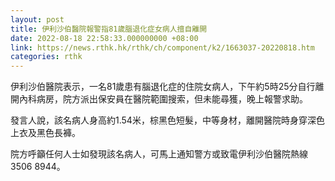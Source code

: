 ```yaml
---
layout: post
title: 伊利沙伯醫院報警指81歲腦退化症女病人擅自離開
date: 2022-08-18 22:58:33.000000000 +08:00
link: https://news.rthk.hk/rthk/ch/component/k2/1663037-20220818.htm
categories: rthk
---
```


伊利沙伯醫院表示，一名81歲患有腦退化症的住院女病人，下午約5時25分自行離開內科病房，院方派出保安員在醫院範圍搜索，但未能尋獲，晚上報警求助。

發言人說，該名病人身高約1.54米，棕黑色短髮，中等身材，離開醫院時身穿深色上衣及黑色長褲。

院方呼籲任何人士如發現該名病人，可馬上通知警方或致電伊利沙伯醫院熱線3506 8944。
